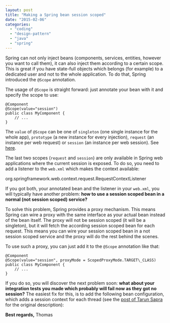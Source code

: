 ```yaml
---
layout: post
title: "Making a Spring bean session scoped"
date: "2015-02-06"
categories: 
  - "coding"
  - "design-pattern"
  - "java"
  - "spring"
---
```


Spring can not only inject beans (components, services, entities, however you want to call them), it can also inject them according to a certain scope. This is great if you have state-full objects which belongs (for example) to a dedicated user and not to the whole application. To do that, Spring introduced the `@Scope` annotation.

The usage of `@Scope` is straight forward: just annotate your bean with it and specify the scope to use:
    
    @Component
    @Scope(value="session")
    public class MyComponent {
        // ...
    }

The `value` of `@Scope` can be one of `singleton` (one single instance for the whole app), `prototype` (a new instance for every injection), `request` (an instance per web request) or `session` (an instance per web session). See [here](http://docs.spring.io/spring/docs/current/javadoc-api/org/springframework/context/annotation/Scope.html).

The last two scopes (`request` and `session`) are only available in Spring web applications where the current session is exposed. To do so, you need to add a listener to the `web.xml` which makes the context available:

 org.springframework.web.context.request.RequestContextListener 

If you got both, your annotated bean and the listener in your `web.xml`, you will typically have another problem: **how to use a session scoped bean in a normal (not session scoped) service?**

To solve this problem, Spring provides a proxy mechanism. This means Spring can wire a proxy with the same interface as your actual bean instead of the bean itself. The proxy will not be session scoped (it will be a singleton), but it will fetch the according session scoped bean for each request. This means you can wire your session scoped bean in a not session scoped service and the proxy will do the rest behind the scenes.

To use such a proxy, you can just add it to the `@Scope` annotation like that:

    @Component
    @Scope(value="session", proxyMode = ScopedProxyMode.TARGET\_CLASS)
    public class MyComponent {
        // ...
    }

If you do so, you will discover the next problem soon: **what about your integration tests you made which probably will fail now as they got no session?** The easiest fix for this, is to add the following bean configuration, which adds a session context for each thread (see the [post of Tarun Sapra](https://tarunsapra.wordpress.com/2011/06/28/junit-spring-session-and-request-scope-beans/) for the original description):

**Best regards,** Thomas
